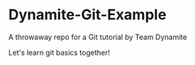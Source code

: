Dynamite-Git-Example
====================

A throwaway repo for a Git tutorial by Team Dynamite

Let's learn git basics together!
